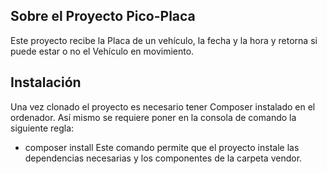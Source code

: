 

## Sobre el Proyecto Pico-Placa

Este proyecto recibe la Placa de un vehículo, la fecha y la hora y retorna si puede estar o no el Vehículo en movimiento. 

## Instalación 
Una vez clonado el proyecto es necesario tener Composer instalado en el ordenador. Así mismo se requiere poner en la consola de comando la siguiente regla:

- composer install
Este comando permite que el proyecto instale las dependencias necesarias y los componentes de la carpeta vendor. 
